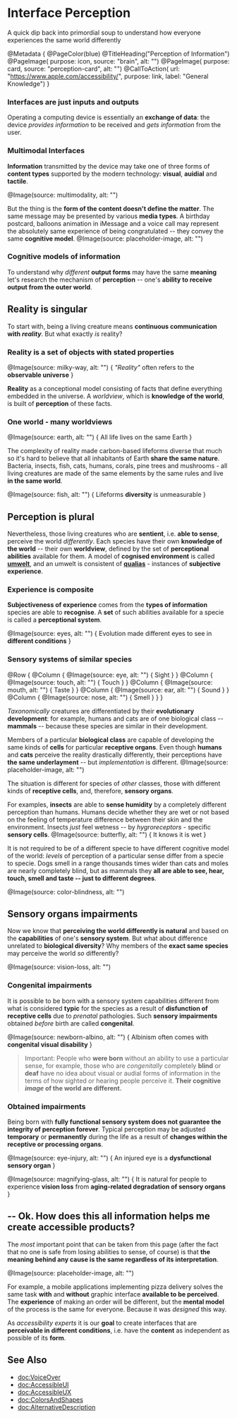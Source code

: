 # Interface Perception

A quick dip back into primordial soup to understand how everyone experiences the same world differently

@Metadata {
    @PageColor(blue)
    @TitleHeading("Perception of Information")
    @PageImage(
               purpose: icon, 
               source: "brain", 
               alt: "")
    @PageImage(
               purpose: card, 
               source: "perception-card", 
               alt: "")
    @CallToAction(
                url: "https://www.apple.com/accessibility/",
                purpose: link, 
                label: "General Knowledge")
}

### Interfaces are just inputs and outputs
Operating a computing device is essentially an **exchange of data**: the device *provides information* to be received and *gets information* from the user.

### Multimodal Interfaces
**Information** transmitted by the device may take one of three forms of **content types** supported by the modern technology: **visual**, **auidial** and **tactile**. 

@Image(source: multimodality, alt: "") 

But the thing is the **form of the content doesn't define the matter**. The same message may be presented by various **media types**. A birthday postcard, balloons animation in iMessage and a voice call may represent the absolutely same experience of being congratulated -- they convey the same **cognitive model**. 
@Image(source: placeholder-image, alt: "") 

### Cognitive models of information
To understand why *different* **output forms** may have the same **meaning** let's research the mechanism of **perception** -- one's **ability to receive output from the outer world**.

## Reality is singular

To start with, being a living creature means **continuous communication with *reality***. But what exactly *is* reality? 

### Reality is a set of objects with stated properties

@Image(source: milky-way, alt: "") {
    *"Reality"* often refers to the **observable universe**
}

**Reality** as a conceptional model consisting of facts that define everything embedded in the universe. A *worldview*, which is **knowledge of the world**, is built of **perception** of these facts.


### One world - many worldviews

@Image(source: earth, alt: "") {
    All life lives on the same Earth
}


The complexity of reality made carbon-based lifeforms diverse that much so it's hard to believe that all inhabitants of Earth **share the same nature**. Bacteria, insects, fish, cats, humans, corals, pine trees and mushrooms - all living creatures are made of the same elements by the same rules and live **in the same world**.

@Image(source: fish, alt: "") {
    Lifeforms **diversity** is unmeasurable 
}

## Perception is plural

Nevertheless, those living creatures who are **sentient**, i.e. **able to sense**, perceive the world *differently*. Each species have their own **knowledge of the world** -- their own **worldview**, defined by the set of **perceptional abilities** available for them. A model of **cognised environment** is called [**umwelt**](https://en.wikipedia.org/wiki/Umwelt), and an umwelt is consistent of [**qualias**](https://en.wikipedia.org/wiki/Qualia) - instances of **subjective experience**. 

### Experience is composite
**Subjectiveness of experience** comes from the **types of information** species are able to **recognise**. A **set** of such abilities available for a specie is called a **perceptional system**.

@Image(source: eyes, alt: "") {
    Evolution made different eyes to see in **different conditions**
}


### Sensory systems of similar species
@Row {
   @Column {
      @Image(source: eye, alt: "") {
          Sight
      }
   }
   @Column {
      @Image(source: touch, alt: "") {
          Touch
      }
   }
   @Column {
      @Image(source: mouth, alt: "") {
          Taste
      }
   }
   @Column {
      @Image(source: ear, alt: "") {
          Sound
      }
   }
   @Column {
      @Image(source: nose, alt: "") {
          Smell
      }
   }
}

*Taxonomically* creatures are differentiated by their **evolutionary development**: for example, humans and cats are of one biological class -- **mammals** -- because these species are similar in their development.

Members of a particular **biological class** are capable of developing the same kinds of **cells** for particular **receptive organs**. Even though **humans** and **cats** perceive the reality drastically differently, their perceptions have **the same underlayment** -- but *implementation* is different. 
@Image(source: placeholder-image, alt: "")

The situation is different for species of *other* classes, those with different kinds of **receptive cells**, and, therefore, **sensory organs**. 

For examples, **insects** are able to **sense humidity** by a completely different perception than humans. Humans decide whether they are wet or not based on the feeling of temperature difference between their skin and the environment. Insects *just* feel wetness -- by *hygroreceptors* - specific **sensory cells**. 
@Image(source: butterfly, alt: "") {
    It knows it is wet
}

It is not required to be of a different specie to have different cognitive model of the world: *levels* of perception of a particular sense differ from a specie to specie. Dogs smell in a range thousands times wider than cats and moles are nearly completely blind, but as mammals they **all are able to see, hear, touch, smell and taste -- just to different degrees**.

@Image(source: color-blindness, alt: "")


## Sensory organs impairments
Now we know that **perceiving the world differently is natural** and based on the **capabilities** of one's **sensory system**. But what about difference unrelated to **biological diversity**? Why members of the **exact same species** may perceive the world *so* differently?

@Image(source: vision-loss, alt: "")

### Congenital impairments
It is possible to be born with a sensory system capabilities different from what is considered **typic** for the species as a result of **disfunction of receptive cells** due to *prenatal* pathologies. Such **sensory impairments** obtained *before* birth are called **congenital**.

@Image(source: newborn-albino, alt: "") {
    Albinism often comes with **congenital visual disability**
}

> Important: People who **were born** without an ability to use a particular sense, for example, those who are *congenitally* completely **blind** or **deaf** have no idea about visual or audial forms of information in the terms of how sighted or hearing people perceive it. **Their cognitive *image* of the world are different.**

### Obtained impairments
Being born with **fully functional sensory system does not guarantee the integrity of perception forever**. Typical perception may be adjusted **temporary** or **permanently** during the life as a result of **changes within the receptive or processing organs**. 

@Image(source: eye-injury, alt: "") {
    An injured eye is a **dysfunctional sensory organ**
}

@Image(source: magnifying-glass, alt: "") {
    It is natural for people to experience **vision loss** from **aging-related degradation of sensory organs**
    }
    
## -- Ok. How does this all information helps me create accessible products? 
The *most* important point that can be taken from this page (after the fact that no one is safe from losing abilities to sense, of course) is that **the meaning behind any cause is the same regardless of its interpretation**. 
    
@Image(source: placeholder-image, alt: "")
    
    
For example, a mobile applications implementing pizza delivery solves the same task **with** and **without** graphic interface **available to be perceived**. The **experience** of making an order will be different, but the **mental model** of the process is the same for everyone. Because it was *designed* this way. 

As *accessibility experts* it is our **goal** to create interfaces that are **perceivable in different conditions**, i.e. have the **content** as independent as possible of its **form**.
    
## See Also
- <doc:VoiceOver>
- <doc:AccessibleUI>
- <doc:AccessibleUX>
- <doc:ColorsAndShapes>
- <doc:AlternativeDescription>


